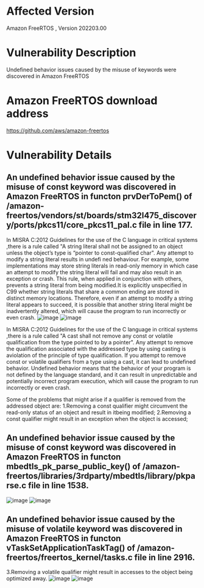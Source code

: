 # Affected Version
Amazon FreeRTOS , Version 202203.00

# Vulnerability Description
Undefined behavior issues caused by the misuse of keywords were discovered in Amazon FreeRTOS 

# Amazon FreeRTOS download address
https://github.com/aws/amazon-freertos

# Vulnerability Details

## An undefined behavior issue caused by the misuse of const keyword was discovered in Amazon FreeRTOS in functon prvDerToPem() of /amazon-freertos/vendors/st/boards/stm32l475_discovery/ports/pkcs11/core_pkcs11_pal.c file in line 177.
In MISRA C:2012 Guidelines for the use of the C language in critical systems ,there is a rule called "A string literal shall not be assigned to an object unless the object’s type is “pointer to const-qualified char".
Any attempt to modify a string literal results in undefi ned behaviour. For example, some implementations may store string literals in read-only memory in which case an attempt to modify the string literal will fail and may also result in an exception or crash.
This rule, when applied in conjunction with others, prevents a string literal from being modified.It is explicitly unspecified in C99 whether string literals that share a common ending are stored in distinct memory locations. Therefore, even if an attempt to modify a string literal appears to succeed, it is possible that another string literal might be inadvertently altered, which will cause the program to run incorrectly or even crash.
![image](https://github.com/dongyuma/sox-defects/assets/87286944/7926fe06-061a-45ae-8106-47c86a27defa)
![image](https://github.com/dongyuma/sox-defects/assets/87286944/3b182e3b-b5a9-4c39-879e-4876c1e88e56)

In MISRA C:2012 Guidelines for the use of the C language in critical systems ,there is a rule called "A cast shall not remove any const or volatile qualification from the type pointed to by a pointer".
Any attempt to remove the qualification associated with the addressed type by using casting is aviolation of the principle of type qualification.
If you attempt to remove const or volatile qualifiers from a type using a cast, it can lead to undefined behavior. Undefined behavior means that the behavior of your program is not defined by the language standard, and it can result in unpredictable and potentially incorrect program execution, which will cause the program to run incorrectly or even crash.

Some of the problems that might arise if a qualifier is removed from the addressed object are:
1.Removing a const qualifier might circumvent the read-only status of an object and result in itbeing modified;
2.Removing a const qualifier might result in an exception when the object is accessed;
## An undefined behavior issue caused by the misuse of const keyword was discovered in Amazon FreeRTOS in functon mbedtls_pk_parse_public_key() of /amazon-freertos/libraries/3rdparty/mbedtls/library/pkparse.c file in line 1538.
![image](https://github.com/dongyuma/sox-defects/assets/87286944/48aabc41-0d93-4b96-8ed8-ed1bcd03c34d)
![image](https://github.com/dongyuma/sox-defects/assets/87286944/a489c0bd-29cf-4e5b-9b0a-e2579a39426f)

## An undefined behavior issue caused by the misuse of volatile keyword was discovered in Amazon FreeRTOS in functon vTaskSetApplicationTaskTag() of /amazon-freertos/freertos_kernel/tasks.c file in line 2916.
3.Removing a volatile qualifier might result in accesses to the object being optimized away.
![image](https://github.com/dongyuma/sox-defects/assets/87286944/df862000-3e63-4f14-aa54-3a49306c40fb)
![image](https://github.com/dongyuma/sox-defects/assets/87286944/0c3c759b-ba37-44f6-a918-0fc23fde5cc2)






    








